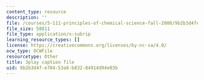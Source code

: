 ```yaml
---
content_type: resource
description: ''
file: /courses/5-111-principles-of-chemical-science-fall-2008/9b2b3d4fe70453a8b83284914d94e03b_sQx1Y_CArYA.srt
file_size: 58811
file_type: application/x-subrip
learning_resource_types: []
license: https://creativecommons.org/licenses/by-nc-sa/4.0/
ocw_type: OCWFile
resourcetype: Other
title: 3play caption file
uid: 9b2b3d4f-e704-53a8-b832-84914d94e03b
---
```

